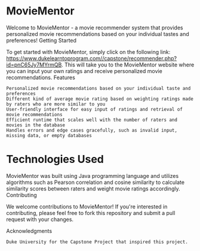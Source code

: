 # MovieMentor


Welcome to MovieMentor - a movie recommender system that provides personalized movie recommendations based on your individual tastes and preferences!
Getting Started

To get started with MovieMentor, simply click on the following link: https://www.dukelearntoprogram.com//capstone/recommender.php?id=pnC65Jy7MYrmQB. This will take you to the MovieMentor website where you can input your own ratings and receive personalized movie recommendations.
Features

    Personalized movie recommendations based on your individual taste and preferences
    Different kind of average movie rating based on weighting ratings made by raters who are more similar to you
    User-friendly interface for easy input of ratings and retrieval of movie recommendations
    Efficient runtime that scales well with the number of raters and movies in the database
    Handles errors and edge cases gracefully, such as invalid input, missing data, or empty databases

# Technologies Used

MovieMentor was built using Java programming language and utilizes algorithms such as Pearson correlation and cosine similarity to calculate similarity scores between raters and weight movie ratings accordingly.
Contributing

We welcome contributions to MovieMentor! If you're interested in contributing, please feel free to fork this repository and submit a pull request with your changes.

Acknowledgments

    Duke University for the Capstone Project that inspired this project.
